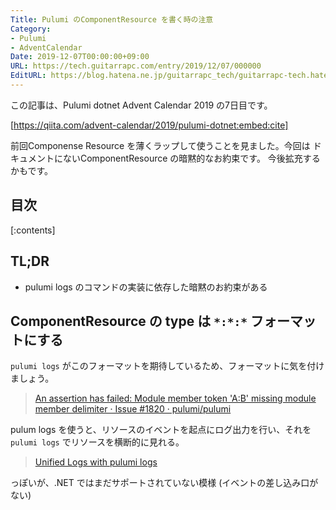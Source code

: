 ```yaml
---
Title: Pulumi のComponentResource を書く時の注意
Category:
- Pulumi
- AdventCalendar
Date: 2019-12-07T00:00:00+09:00
URL: https://tech.guitarrapc.com/entry/2019/12/07/000000
EditURL: https://blog.hatena.ne.jp/guitarrapc_tech/guitarrapc-tech.hatenablog.com/atom/entry/26006613474762230
---
```


この記事は、Pulumi dotnet Advent Calendar 2019 の7日目です。

[https://qiita.com/advent-calendar/2019/pulumi-dotnet:embed:cite]

前回Componense Resource を薄くラップして使うことを見ました。今回は ドキュメントにないComponentResource の暗黙的なお約束です。
今後拡充するかもです。


## 目次

[:contents]

## TL;DR

* pulumi logs のコマンドの実装に依存した暗黙のお約束がある


## ComponentResource の type は `*:*:*` フォーマットにする

`pulumi logs` がこのフォーマットを期待しているため、フォーマットに気を付けましょう。

> [An assertion has failed: Module member token 'A:B' missing module member delimiter · Issue \#1820 · pulumi/pulumi](https://github.com/pulumi/pulumi/issues/1820)

pulum logs を使うと、リソースのイベントを起点にログ出力を行い、それを `pulumi logs` でリソースを横断的に見れる。

> [Unified Logs with pulumi logs](https://www.pulumi.com/blog/unified-logs-with-pulumi-logs/)

っぽいが、.NET ではまだサポートされていない模様 (イベントの差し込み口がない) 
